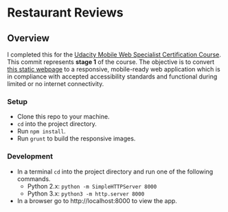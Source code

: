 
# Restaurant Reviews

## Overview

I completed this for the [Udacity Mobile Web Specialist Certification Course](https://www.udacity.com/course/mobile-web-specialist-nanodegree--nd024). This commit represents **stage 1** of the course. The objective is to convert [this static webpage](https://github.com/udacity/mws-restaurant-stage-1) to a responsive, mobile-ready web application which is in compliance with accepted accessibility standards and functional during limited or no internet connectivity.

### Setup

* Clone this repo to your machine.
* `cd` into the project directory.
* Run `npm install`.
* Run `grunt` to build the responsive images.

### Development
* In a terminal `cd` into the project directory and run one of the following commands.
  * Python 2.x: `python -m SimpleHTTPServer 8000`
  * Python 3.x: `python3 -m http.server 8000`
* In a browser go to http://localhost:8000 to view the app.

